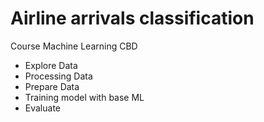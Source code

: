 # Airline arrivals classification
Course Machine Learning CBD
* Explore Data
* Processing Data
* Prepare Data
* Training model with base ML
* Evaluate
